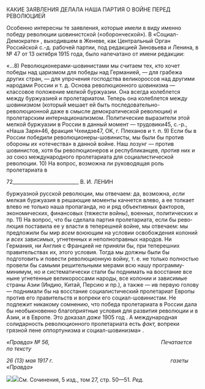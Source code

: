 КАКИЕ ЗАЯВЛЕНИЯ ДЕЛАЛА НАША ПАРТИЯ О ВОЙНЕ ПЕРЕД РЕВОЛЮЦИЕЙ

Особенно интересны те заявления, которые имели в виду именно победу революции шовинистской («оборонческой»). В «Социал-Демократе» , выходившем в Женеве, как Центральный Орган Российской с.-д. рабочей партии, под редакцией Зиновьева и Ле­нина, в № 47 от 13 октября 1915 года, было напечатано от имени редакции:

«...8) Революционерами-шовинистами мы считаем тех, кто хочет победы над цариз­мом для победы над Германией, — для грабежа других стран, — для упрочения гос­подства великороссов над другими народами России и т. д. Основа революционного шовинизма — классовое положение мелкой буржуазии. Она всегда колеблется между буржуазией и пролетариатом. Теперь она колеблется между шовинизмом (который ме­шает ей быть последовательно-революционной даже в смысле демократической рево­люции) и пролетарским интернационализмом. Политические выразители этой мелкой буржуазии в России в данный момент — трудовики45, с.-р., «Наша Заря»46, фракция Чхеидзе47, OK, г. Плеханов и т. п. 9) Если бы в России победили революционеры-шовинисты, мы были бы против обороны _их_ «отечества» в данной войне. Наш лозунг — против шовинистов, хотя бы революционеров и республиканцев, _против_ них и _за_ союз международного пролетариата для социалистической революции. 10) На вопрос, возможна ли руководящая роль пролетариата в

  

72___________________________ В. И. ЛЕНИН

буржуазной русской революции, мы отвечаем: да, возможна, _если_ мелкая буржуазия в решающие моменты качнется влево, а ее толкает влево не только наша пропаганда, но и ряд объективных факторов, экономических, финансовых (тяжести войны), военных, политических и пр. 11) На вопрос, что бы сделала партия пролетариата, если бы рево­люция поставила ее у власти в теперешней войне, мы отвечаем: мы предложили бы мир _всем_ воюющим на условии освобождения колоний и _всех_ зависимых, угнетенных и не­полноправных народов. Ни Германия, ни Англия с Францией не приняли бы, при тепе­решних правительствах их, этого условия. Тогда мы должны были бы подготовить и повести революционную войну, т. е. не только полностью провели бы самыми реши­тельными мерами всю нашу программу-минимум, но и систематически стали бы под­нимать на восстание все ныне угнетенные великороссами народы, все колонии и зави­симые страны Азии (Индию, Китай, Персию и пр.), а также — ив первую голову — поднимали бы на восстание социалистический пролетариат Европы против его прави­тельств и вопреки его социал-шовинистам. Не подлежит никакому сомнению, что по­беда пролетариата в России дала бы необыкновенно благоприятные условия для разви­тия революции и в Азии, и в Европе. Это доказал _даже_ 1905 год . А международная солидарность революционного пролетариата есть _факт,_ вопреки грязной пене оппор­тунизма и социал-шовинизма» .

_«Правда» № 56,                                                                          Печатается по тексту_

_26 (13) мая 1917 г.                                                                              газеты «Правда»_

![](file:///C:/Users/bot32/AppData/Local/Temp/msohtmlclip1/01/clip_image001.png)![](file:///C:/Users/bot32/AppData/Local/Temp/msohtmlclip1/01/clip_image002.png)См. Сочинения, 5 изд., том 27, стр. 50—51. _Ред._